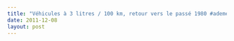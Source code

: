 ```yaml
---
title: "Véhicules à 3 litres / 100 km, retour vers le passé 1980 #ademe #afme"
date: 2011-12-08
layout: post
---
```


<p>     </p>
